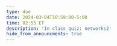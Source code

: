 ```yaml
---
type: due
date: 2024-03-04T10:59:00-5:00
time: 02:55 ET
description: 'In class quiz: networks2'
hide_from_announcments: true
---
```

